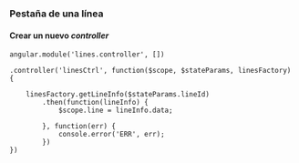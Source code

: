 ### Pestaña de una línea
#### Crear un nuevo *controller*

```
angular.module('lines.controller', [])

.controller('linesCtrl', function($scope, $stateParams, linesFactory) {

    linesFactory.getLineInfo($stateParams.lineId)
        .then(function(lineInfo) {
            $scope.line = lineInfo.data;

        }, function(err) {
            console.error('ERR', err);
        })
})
```
